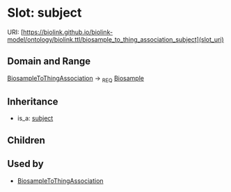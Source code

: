 # Slot: subject




URI: [https://biolink.github.io/biolink-model/ontology/biolink.ttl/biosample_to_thing_association_subject](slot_uri)
## Domain and Range

[BiosampleToThingAssociation](BiosampleToThingAssociation.md) ->  <sub>REQ</sub> [Biosample](Biosample.md)
## Inheritance

 *  is_a: [subject](subject.md)
## Children

## Used by

 * [BiosampleToThingAssociation](BiosampleToThingAssociation.md)
